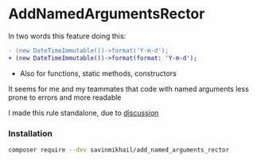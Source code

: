 # AddNamedArgumentsRector

In two words this feature doing this:

```diff
- (new DateTimeImmutable())->format('Y-m-d');
+ (new DateTimeImmutable())->format(format: 'Y-m-d');
```
+ Also for functions, static methods, constructors

It seems for me and my teammates that code with named arguments less prone to errors and more readable

I made this rule standalone, due to [discussion](https://github.com/rectorphp/rector-src/pull/6678)

### Installation

```bash
composer require --dev savinmikhail/add_named_arguments_rector
```
